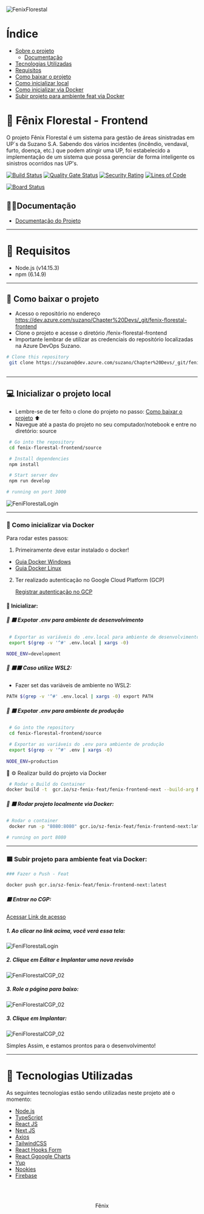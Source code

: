 ![FenixFlorestal](./assets/logotipo_fenix_florestal.png)


# Índice

- [Sobre o projeto](#fenix-florestao-frontend)
  - [Documentação](#documentacao)
- [Tecnologias Utilizadas](#tecnologias-utilizadas)
- [Requisitos](#requisitos)
- [Como baixar o projeto](#como-baixar-o-projeto)
- [Como inicializar local](#como-inicializar-local)
- [Como inicializar via Docker](#como-inicializar-via-docker)
- [Subir projeto para ambiente feat via Docker](#subir-projeto-para-ambiente-feat-via-docker)

# 🌲 Fênix Florestal - Frontend

O projeto Fênix Florestal é um sistema para gestão de áreas sinistradas em UP´s da Suzano S.A. Sabendo dos vários incidentes (incêndio, vendaval, furto, doença, etc.) que podem atingir uma UP, foi estabelecido a implementação de um sistema  que possa gerenciar de forma inteligente os sinistros ocorridos nas UP's.


[![Build Status](https://dev.azure.com/suzano/Chapter%20Devs/_apis/build/status/Fenix%20Florestal/FrontEnd/Fenix%20Florestal%20FrontEnd?branchName=main)](https://dev.azure.com/suzano/Chapter%20Devs/_build/latest?definitionId=653&branchName=main)
[![Quality Gate Status](https://sonarcloud.io/api/project_badges/measure?project=Suzano_fenix-florestal-frontend&metric=alert_status&token=419f5f897742ee4e97edfd55ace8adf0ead03a06)](https://sonarcloud.io/dashboard?id=Suzano_fenix-florestal-frontend) 
[![Security Rating](https://sonarcloud.io/api/project_badges/measure?project=Suzano_fenix-florestal-frontend&metric=security_rating&token=419f5f897742ee4e97edfd55ace8adf0ead03a06)](https://sonarcloud.io/dashboard?id=Suzano_fenix-florestal-frontend) 
[![Lines of Code](https://sonarcloud.io/api/project_badges/measure?project=Suzano_fenix-florestal-frontend&metric=ncloc&token=419f5f897742ee4e97edfd55ace8adf0ead03a06)](https://sonarcloud.io/dashboard?id=Suzano_fenix-florestal-frontend)

[![Board Status](https://dev.azure.com/suzano/041b272a-be1d-488b-a8ed-bdd950443496/119969ed-ebc6-4d50-a263-194af00f94fc/_apis/work/boardbadge/1dbe557c-5c8d-4d7a-9fa8-4daa9f095382?columnOptions=1)](https://dev.azure.com/suzano/041b272a-be1d-488b-a8ed-bdd950443496/_boards/board/t/119969ed-ebc6-4d50-a263-194af00f94fc/Microsoft.RequirementCategory/)



<a id="documentacao"></a>
## 🌲🌲Documentação

- [Documentação do Projeto](https://dev.azure.com/suzano/Chapter%20Devs/_wiki/wikis/Chapter%20Devs%20Wiki/298/Fenix-Florestal-(GAS))


---
<a id="requisitos"></a>

# 📌 Requisitos
- Node.js (v14.15.3)
- npm (6.14.9)

---
<a id="como-baixar-o-projeto"></a>
## 💾 Como baixar o projeto
- Acesso o repositório no endereço https://dev.azure.com/suzano/Chapter%20Devs/_git/fenix-florestal-frontend
- Clone o projeto e acesse o diretório /fenix-florestal-frontend
- Importante lembrar de utilizar as credenciais do repositório localizadas na Azure DevOps Suzano.



```bash
# Clone this repository
 git clone https://suzano@dev.azure.com/suzano/Chapter%20Devs/_git/fenix-florestal-frontend
 
```

---
<a id="como-inicializar-o-projeto-local"></a>
## 💻 Inicializar o projeto local


- Lembre-se de ter feito o clone do projeto no passo: <a href="#como-baixar-o-projeto">Como baixar o projeto</a> ⬆️
- Navegue até a pasta do projeto no seu computador/notebook e entre no diretório: source

```bash
 # Go into the repository
 cd fenix-florestal-frontend/source

 # Install dependencies
 npm install

 # Start server dev
 npm run develop

# running on port 3000

```

![FeniFlorestalLogin](./assets/localhost_login.jpg)


---

<a id="como-inicializar-via-docker"></a>
### 🐳 Como inicializar via Docker

Para rodar estes passos:

1. Primeiramente deve estar instalado o docker!

- [Guia Docker Windows](https://docs.microsoft.com/pt-br/virtualization/windowscontainers/manage-docker/configure-docker-daemon)
- [Guia Docker Linux](https://docs.docker.com/engine/install/ubuntu/)

2. Ter realizado autenticação no Google Cloud Platform (GCP)

   [Registrar autenticação no GCP](https://cloud.google.com/container-registry/docs/advanced-authentication)

  #### 📢 Inicializar:

  ##### 📢 🟧 Expotar .env para ambiente de desenvolvimento

```bash
 # Exportar as variáveis do .env.local para ambiente de desenvolvimento
 export $(grep -v '^#' .env.local | xargs -0)

NODE_ENV=development 

```

#####  📢 🟧🟧 Caso utilize WSL2:

- Fazer set das variáveis de ambiente no WSL2:
```bash
PATH $(grep -v '^#' .env.local | xargs -0) export PATH
```

##### 📢 🟥 Expotar .env para ambiente de produção 
```bash
 # Go into the repository
 cd fenix-florestal-frontend/source

 # Exportar as variáveis do .env para ambiente de produção
 export $(grep -v '^#' .env | xargs -0)
 
NODE_ENV=production 

```

📢 ⚙ Realizar build do projeto via Docker
 
```bash
 # Rodar o Build do Container
docker build -t  gcr.io/sz-fenix-feat/fenix-frontend-next --build-arg NEXT_PUBLIC_FIREBASE_PROJECT_ID=$NEXT_PUBLIC_FIREBASE_PROJECT_ID --build-arg NEXT_PUBLIC_FENIX_API_BACKEND=$NEXT_PUBLIC_FENIX_API_BACKEND --build-arg NEXT_PUBLIC_FIREBASE_APPID=$NEXT_PUBLIC_FIREBASE_APPID --build-arg NEXT_PUBLIC_FIREBASE_AUTH_DOMAIN=$NEXT_PUBLIC_FIREBASE_AUTH_DOMAIN --build-arg NEXT_PUBLIC_FIREBASE_MESSAGINSENDERID=$NEXT_PUBLIC_FIREBASE_MESSAGINSENDERID --build-arg NEXT_PUBLIC_FIREBASE_STORAGEBUCKET=$NEXT_PUBLIC_FIREBASE_STORAGEBUCKET --build-arg NEXT_PUBLIC_FIREBASE_API_KEY=$NEXT_PUBLIC_FIREBASE_API_KEY --build-arg NEXT_PUBLIC_HANDTALK=$NEXT_PUBLIC_HANDTALK --build-arg NEXT_PUBLIC_URL_REDIRECT=$NEXT_PUBLIC_URL_REDIRECT --build-arg NODE_ENV_SECRET=$NODE_ENV_SECRET --build-arg NODE_ENV_TOKEN_SECRET=$NODE_ENV_TOKEN_SECRET --build-arg NODE_ENV=$NODE_ENV --build-arg GOOGLE_APPLICATION_CREDENTIALS=$GOOGLE_APPLICATION_CREDENTIALS .

```

##### 📢 🟪 Rodar projeto localmente via Docker:
```bash
# Rodar o container
 docker run -p "8080:8080" gcr.io/sz-fenix-feat/fenix-frontend-next:latest

# running on port 8080
```

---    
<a id="ubir-projeto-para-ambiente-feat-via-docker"></a>
###  🟦 Subir projeto para ambiente feat via Docker:
```bash
### Fazer o Push - Feat

docker push gcr.io/sz-fenix-feat/fenix-frontend-next:latest
```
##### 🟦 Entrar no CGP:
[Acessar Link de acesso](https://console.cloud.google.com/run/detail/us-central1/fenix-frontend-next/revisions?hl=pt-br&project=sz-fenix-feat)

##### 1. Ao clicar no link acima, você verá essa tela:
![FeniFlorestalLogin](./assets/cgp_01.jpg)

##### 2. Clique em Editar e Implantar uma nova revisão
![FeniFlorestalCGP_02](./assets/cgp_02.jpg)
##### 3. Role a página para baixo:
![FeniFlorestalCGP_02](./assets/cgp_03.jpg)
##### 3. Clique em Implantar:
![FeniFlorestalCGP_02](./assets/cgp_04.jpg)

Simples Assim, e estamos prontos para o desenvolvimento!

---


<a id="tecnologias-utilizadas"></a>

# 🚀 Tecnologias Utilizadas
As seguintes tecnologias estão sendo utilizadas neste projeto até o momento: 

- [Node.js](https://nodejs.org/en/)
- [TypeScript](typescriptlang.org)
- [React JS](https://pt-br.reactjs.org/)
- [Next JS](https://nextjs.org/)
- [Axios](https://nextjs.org/)
- [TailwindCSS](https://tailwindcss.com/)
- [React Hooks Form](https://react-hook-form.com/)
- [React Ggoogle Charts](https://www.react-google-charts.com/)
- [Yup](https://github.com/jquense/yup)
- [Nookies](https://github.com/maticzav/nookies)
- [Firebase](https://firebase.google.com/)

<br><br>

<p align="center">Fênix</p>

